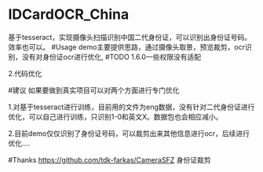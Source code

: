 # IDCardOCR_China
基于tesseract，实现摄像头扫描识别中国二代身份证，可以识别出身份证号码。效率也可以。
#Usage
demo主要提供思路，通过摄像头取景，预览裁剪，ocr识别，没有对身份证ocr进行优化,
#TODO
1.6.0一些权限没有适配

2.代码优化

#建议
如果要做到真实项目可以对两个方面进行专门优化

1.对基于tesseract进行训练，目前用的文件为eng数据，没有针对二代身份证进行优化，可以自己进行训练，只识别1-0和英文X。数据包也会相应减小。

2.目前demo仅仅识别了身份证号码，可以裁剪出来其他信息进行ocr，后续进行优化....

#Thanks
https://github.com/tdk-farkas/CameraSFZ    身份证裁剪

